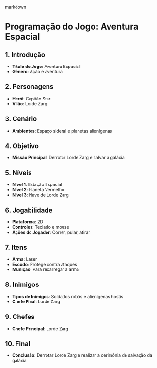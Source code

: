markdown
# Programação do Jogo: Aventura Espacial

## 1. Introdução
- **Título do Jogo**: Aventura Espacial
- **Gênero**: Ação e aventura

## 2. Personagens
- **Herói**: Capitão Star
- **Vilão**: Lorde Zarg

## 3. Cenário
- **Ambientes**: Espaço sideral e planetas alienígenas

## 4. Objetivo
- **Missão Principal**: Derrotar Lorde Zarg e salvar a galáxia

## 5. Níveis
- **Nível 1**: Estação Espacial
- **Nível 2**: Planeta Vermelho
- **Nível 3**: Nave de Lorde Zarg

## 6. Jogabilidade
- **Plataforma**: 2D
- **Controles**: Teclado e mouse
- **Ações do Jogador**: Correr, pular, atirar

## 7. Itens
- **Arma**: Laser
- **Escudo**: Protege contra ataques
- **Munição**: Para recarregar a arma

## 8. Inimigos
- **Tipos de Inimigos**: Soldados robôs e alienígenas hostis
- **Chefe Final**: Lorde Zarg

## 9. Chefes
- **Chefe Principal**: Lorde Zarg

## 10. Final
- **Conclusão**: Derrotar Lorde Zarg e realizar a cerimônia de salvação da galáxia
